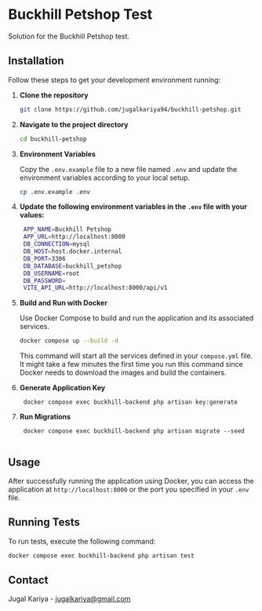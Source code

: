 # Buckhill Petshop Test

Solution for the Buckhill Petshop test.

## Installation

Follow these steps to get your development environment running:

1. **Clone the repository**

   ```bash
   git clone https://github.com/jugalkariya94/buckhill-petshop.git
   ```

2. **Navigate to the project directory**

   ```bash
   cd buckhill-petshop
   ```

3. **Environment Variables**

   Copy the `.env.example` file to a new file named `.env` and update the environment variables according to your local setup.

   ```bash
   cp .env.example .env
   ```
   
4. **Update the following environment variables in the `.env` file with your values:**

   ```bash
    APP_NAME=Buckhill Petshop
    APP_URL=http://localhost:8000
    DB_CONNECTION=mysql
    DB_HOST=host.docker.internal
    DB_PORT=3306
    DB_DATABASE=buckhill_petshop
    DB_USERNAME=root
    DB_PASSWORD=
    VITE_API_URL=http://localhost:8000/api/v1
   
   ```
5. **Build and Run with Docker**

   Use Docker Compose to build and run the application and its associated services.

   ```bash
   docker compose up --build -d
   ```

   This command will start all the services defined in your `compose.yml` file. It might take a few minutes the first time you run this command since Docker needs to download the images and build the containers.
6. **Generate Application Key**

   ```
    docker compose exec buckhill-backend php artisan key:generate
    ```
7. **Run Migrations**

   ```
    docker compose exec buckhill-backend php artisan migrate --seed
    
    ```

## Usage

After successfully running the application using Docker, you can access the application at `http://localhost:8000` or the port you specified in your `.env` file.

## Running Tests

To run tests, execute the following command:

```bash
docker compose exec buckhill-backend php artisan test
```


## Contact

Jugal Kariya - jugalkariya@gmail.com
